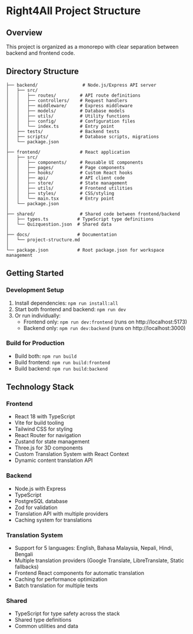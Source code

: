 # Right4All Project Structure

## Overview
This project is organized as a monorepo with clear separation between backend and frontend code.

## Directory Structure
```
├── backend/                 # Node.js/Express API server
│   ├── src/
│   │   ├── routes/         # API route definitions
│   │   ├── controllers/    # Request handlers
│   │   ├── middleware/     # Express middleware
│   │   ├── models/         # Database models
│   │   ├── utils/          # Utility functions
│   │   ├── config/         # Configuration files
│   │   └── index.ts        # Entry point
│   ├── tests/              # Backend tests
│   ├── scripts/            # Database scripts, migrations
│   └── package.json
│
├── frontend/               # React application
│   ├── src/
│   │   ├── components/     # Reusable UI components
│   │   ├── pages/          # Page components
│   │   ├── hooks/          # Custom React hooks
│   │   ├── api/            # API client code
│   │   ├── store/          # State management
│   │   ├── utils/          # Frontend utilities
│   │   ├── styles/         # CSS/styling
│   │   └── main.tsx        # Entry point
│   └── package.json
│
├── shared/                 # Shared code between frontend/backend
│   ├── types.ts           # TypeScript type definitions
│   └── Quizquestion.json  # Shared data
│
├── docs/                  # Documentation
│   └── project-structure.md
│
└── package.json           # Root package.json for workspace management
```

## Getting Started

### Development Setup
1. Install dependencies: `npm run install:all`
2. Start both frontend and backend: `npm run dev`
3. Or run individually:
   - Frontend only: `npm run dev:frontend` (runs on http://localhost:5173)
   - Backend only: `npm run dev:backend` (runs on http://localhost:3000)

### Build for Production
- Build both: `npm run build`
- Build frontend: `npm run build:frontend`
- Build backend: `npm run build:backend`

## Technology Stack

### Frontend
- React 18 with TypeScript
- Vite for build tooling
- Tailwind CSS for styling
- React Router for navigation
- Zustand for state management
- Three.js for 3D components
- Custom Translation System with React Context
- Dynamic content translation API

### Backend
- Node.js with Express
- TypeScript
- PostgreSQL database
- Zod for validation
- Translation API with multiple providers
- Caching system for translations

### Translation System
- Support for 5 languages: English, Bahasa Malaysia, Nepali, Hindi, Bengali
- Multiple translation providers (Google Translate, LibreTranslate, Static fallbacks)
- Frontend React components for automatic translation
- Caching for performance optimization
- Batch translation for multiple texts

### Shared
- TypeScript for type safety across the stack
- Shared type definitions
- Common utilities and data